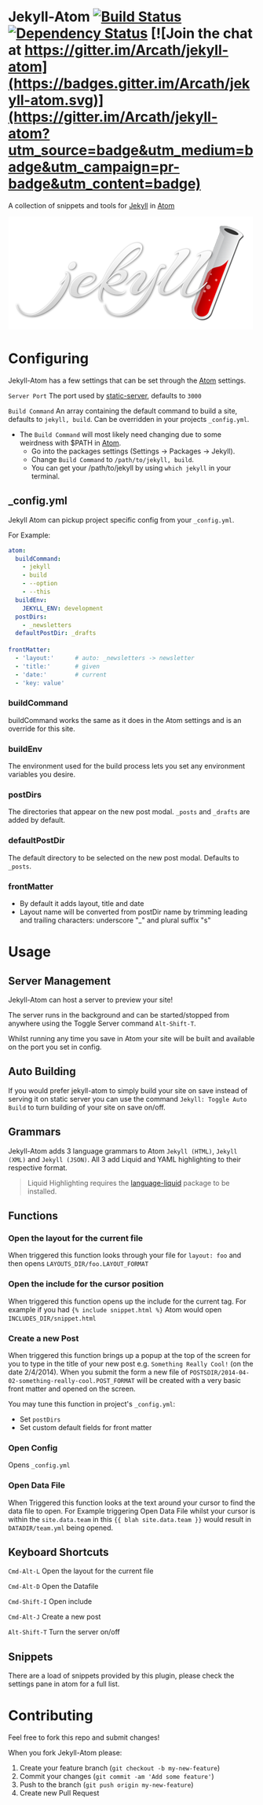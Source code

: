 # Jekyll-Atom [![Build Status](https://travis-ci.org/Arcath/jekyll-atom.svg?branch=master)](https://travis-ci.org/Arcath/jekyll-atom) [![Dependency Status](https://david-dm.org/arcath/jekyll-atom.svg)](https://david-dm.org/arcath/jekyll-atom) [![Join the chat at https://gitter.im/Arcath/jekyll-atom](https://badges.gitter.im/Arcath/jekyll-atom.svg)](https://gitter.im/Arcath/jekyll-atom?utm_source=badge&utm_medium=badge&utm_campaign=pr-badge&utm_content=badge)

A collection of snippets and tools for [Jekyll] in [Atom]

[![Jekyll Logo](https://raw.githubusercontent.com/Arcath/jekyll-atom/master/images/jekyll.png)](http://jekyllrb.com)

# Configuring

Jekyll-Atom has a few settings that can be set through the [Atom] settings.

`Server Port` The port used by [static-server](https://github.com/nbluis/static-server), defaults to `3000`

`Build Command` An array containing the default command to build a site, defaults to `jekyll, build`. Can be overridden in your projects `_config.yml`.

 - The `Build Command` will most likely need changing due to some weirdness with $PATH in [Atom].
   - Go into the packages settings (Settings -> Packages -> Jekyll).
   - Change `Build Command` to `/path/to/jekyll, build`.
   - You can get your /path/to/jekyll by using `which jekyll` in your terminal.

## _config.yml

Jekyll Atom can pickup project specific config from your `_config.yml`.

For Example:

```yaml
atom:
  buildCommand:
    - jekyll
    - build
    - --option
    - --this
  buildEnv:
    JEKYLL_ENV: development
  postDirs:
    - _newsletters
  defaultPostDir: _drafts

frontMatter:
  - 'layout:'      # auto: _newsletters -> newsletter
  - 'title:'       # given
  - 'date:'        # current
  - 'key: value'
```

### buildCommand

buildCommand works the same as it does in the Atom settings and is an override for this site.

### buildEnv

The environment used for the build process lets you set any environment variables you desire.

### postDirs

The directories that appear on the new post modal. `_posts` and `_drafts` are added by default.

### defaultPostDir

The default directory to be selected on the new post modal. Defaults to `_posts`.

### frontMatter

- By default it adds layout, title and date
- Layout name will be converted from postDir name by trimming leading and trailing characters: underscore "_" and plural suffix "s"


# Usage

## Server Management

Jekyll-Atom can host a server to preview your site!

The server runs in the background and can be started/stopped from anywhere using the Toggle Server command `Alt-Shift-T`.

Whilst running any time you save in Atom your site will be built and available on the port you set in config.

## Auto Building

If you would prefer jekyll-atom to simply build your site on save instead of serving it on static server you can use the command `Jekyll: Toggle Auto Build` to turn building of your site on save on/off.

## Grammars

Jekyll-Atom adds 3 language grammars to Atom `Jekyll (HTML)`, `Jekyll (XML)` and `Jekyll (JSON)`. All 3 add Liquid and YAML highlighting to their respective format.

> Liquid Highlighting requires the [language-liquid](https://atom.io/packages/language-liquid) package to be installed.

## Functions

### Open the layout for the current file

When triggered this function looks through your file for `layout: foo` and then opens `LAYOUTS_DIR/foo.LAYOUT_FORMAT`

### Open the include for the cursor position

When triggered this function opens up the include for the current tag. For example if you had `{% include snippet.html %}` Atom would open `INCLUDES_DIR/snippet.html`

### Create a new Post

When triggered this function brings up a popup at the top of the screen for you to type in the title of your new post e.g. `Something Really Cool!` (on the date 2/4/2014). When you submit the form a new file of `POSTSDIR/2014-04-02-something-really-cool.POST_FORMAT` will be created with a very basic front matter and opened on the screen.

You may tune this function in project's `_config.yml`:
- Set `postDirs`
- Set custom default fields for front matter

### Open Config

Opens `_config.yml`

### Open Data File

When Triggered this function looks at the text around your cursor to find the data file to open. For Example triggering Open Data File whilst your cursor is within the `site.data.team` in this `{{ blah site.data.team }}` would result in `DATADIR/team.yml` being opened.

## Keyboard Shortcuts

`Cmd-Alt-L` Open the layout for the current file

`Cmd-Alt-D` Open the Datafile

`Cmd-Shift-I` Open include

`Cmd-Alt-J` Create a new post

`Alt-Shift-T` Turn the server on/off

## Snippets

There are a load of snippets provided by this plugin, please check the settings pane in atom for a full list.

# Contributing

Feel free to fork this repo and submit changes!

When you fork Jekyll-Atom please:

1. Create your feature branch (`git checkout -b my-new-feature`)
2. Commit your changes (`git commit -am 'Add some feature'`)
3. Push to the branch (`git push origin my-new-feature`)
4. Create new Pull Request

[Jekyll]: http://jekyllrb.com
[Atom]: https://atom.io
